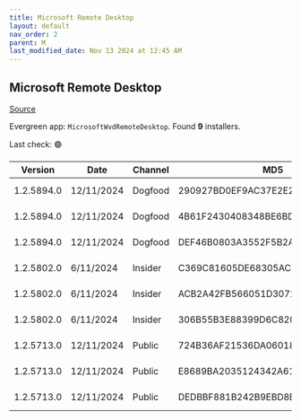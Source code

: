 ```yaml
---
title: Microsoft Remote Desktop
layout: default
nav_order: 2
parent: M
last_modified_date: Nov 13 2024 at 12:45 AM
---
```


## Microsoft Remote Desktop

[Source](https://docs.microsoft.com/en-us/azure/virtual-desktop/connect-windows-7-10)

Evergreen app: `MicrosoftWvdRemoteDesktop`. Found **9** installers.

Last check: 🟢

| Version    | Date       | Channel | MD5                              | Sha2                                                                                                                             | Architecture | Filename                           | URI                                                                                                                                    |
| ---------- | ---------- | ------- | -------------------------------- | -------------------------------------------------------------------------------------------------------------------------------- | ------------ | ---------------------------------- | -------------------------------------------------------------------------------------------------------------------------------------- |
| 1.2.5894.0 | 12/11/2024 | Dogfood | 290927BD0EF9AC37E2E2E9FEC0BE55E4 | 3961FB1B9155DF129A42E76E95F25199028C129069A1880C63AC7CBF8D0C3F87DB5BF1070B5312F7C6AABBE03CA9EFDF9551B63947895414E68B006A3FCCCADE | ARM64        | RemoteDesktop_1.2.5894.0_ARM64.msi | [https://query.prod.cms.rt.microsoft.com/cms/api/am/binary/RW1qzPf](https://query.prod.cms.rt.microsoft.com/cms/api/am/binary/RW1qzPf) |
| 1.2.5894.0 | 12/11/2024 | Dogfood | 4B61F2430408348BE6BD3F5D59F8BD14 | 18E5E882B8100799FD4C6B8E3E241850C6446C515900CB75E35678C6508812000FBF5C2564F9AC5F061C89AAAEAEB1886C41DC106E2414A7285CAD712EB0DAA8 | x64          | RemoteDesktop_1.2.5894.0_x64.msi   | [https://query.prod.cms.rt.microsoft.com/cms/api/am/binary/RW1qzPb](https://query.prod.cms.rt.microsoft.com/cms/api/am/binary/RW1qzPb) |
| 1.2.5894.0 | 12/11/2024 | Dogfood | DEF46B0803A3552F5B2AF7720CCDB3EC | 2A373CD2C4974E26EE6AA6A7EF27BB140F04C3659A355DD6A0A3F38114F65BBBBCC03ADD4D90D7930027C90BCA4234EBB7D878242D9DD0BA8B01DDD1E79CFF72 | x86          | RemoteDesktop_1.2.5894.0_x86.msi   | [https://query.prod.cms.rt.microsoft.com/cms/api/am/binary/RW1qzPd](https://query.prod.cms.rt.microsoft.com/cms/api/am/binary/RW1qzPd) |
| 1.2.5802.0 | 6/11/2024  | Insider | C369C81605DE68305AC88BA7385B5997 | 91F13E3865F85AE6880840832573E1A0CEB6A2DF3F6DBE950FC02867CB8AB11AEF19AB829C4908F2D43FBBE80ABD889CC25B0BCBE13313F787948B6F359668E1 | ARM64        | RemoteDesktop_1.2.5802.0_ARM64.msi | [https://query.prod.cms.rt.microsoft.com/cms/api/am/binary/RW1quy2](https://query.prod.cms.rt.microsoft.com/cms/api/am/binary/RW1quy2) |
| 1.2.5802.0 | 6/11/2024  | Insider | ACB2A42FB566051D30719EAD8225BCDA | 703CF1795EBAFD77B131D76F842EA8188CB6C52E9EACD4E5CB6CC60EFD41D569B5A187D496D9A5E9CF055936A49D598B0072775DC5E52B3011A6CB95B2170E8D | x64          | RemoteDesktop_1.2.5802.0_x64.msi   | [https://query.prod.cms.rt.microsoft.com/cms/api/am/binary/RW1qzOr](https://query.prod.cms.rt.microsoft.com/cms/api/am/binary/RW1qzOr) |
| 1.2.5802.0 | 6/11/2024  | Insider | 306B55B3E88399D6C8203C1E6377C1C5 | 107D1EAB5BCA3C59E051B7E6714C1893700DD370FAA85A8CFD08225C74E5ADCDF80FBBBEAAA180D5144274480B5E338CBCB126758F568F121ACAE279566D598E | x86          | RemoteDesktop_1.2.5802.0_x86.msi   | [https://query.prod.cms.rt.microsoft.com/cms/api/am/binary/RW1qxfi](https://query.prod.cms.rt.microsoft.com/cms/api/am/binary/RW1qxfi) |
| 1.2.5713.0 | 12/11/2024 | Public  | 724B36AF21536DA060189CDD5D634883 | 88D959A4C7C5CAA7AD1BA2F2574CFCABF1194FCB9F8B79B043672890304888405764C76FA9CE8D280CFD675203CB47D28500B86312CF907F2CF851B8886F50DC | ARM64        | RemoteDesktop_1.2.5713.0_ARM64.msi | [https://query.prod.cms.rt.microsoft.com/cms/api/am/binary/RW1qzPh](https://query.prod.cms.rt.microsoft.com/cms/api/am/binary/RW1qzPh) |
| 1.2.5713.0 | 12/11/2024 | Public  | E8689BA2035124342A61275D8A6645D7 | 12373D7E693B812E9F5ED612D6A039252DE33FE5B056F62164290EA2E8A7C9F3C0EE99D629664844CFF0C341E6400B71E4C338E382303FF6059B5FDD4578978A | x64          | RemoteDesktop_1.2.5713.0_x64.msi   | [https://query.prod.cms.rt.microsoft.com/cms/api/am/binary/RW1qzPl](https://query.prod.cms.rt.microsoft.com/cms/api/am/binary/RW1qzPl) |
| 1.2.5713.0 | 12/11/2024 | Public  | DEDBBF881B242B9EBD8B033AB1E1373A | 0FF59F411EF755E09C4A9B37BBA22C172BA08B8633289CD2753749ED84B6EA4788DC0B19E5D4E7220F8BDE28111FC44224AA23F16D00FA9479BE618342018545 | x86          | RemoteDesktop_1.2.5713.0_x86.msi   | [https://query.prod.cms.rt.microsoft.com/cms/api/am/binary/RW1qzPj](https://query.prod.cms.rt.microsoft.com/cms/api/am/binary/RW1qzPj) |
